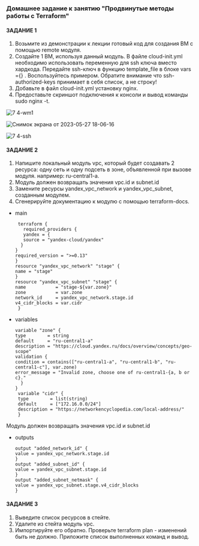 ### Домашнее задание к занятию "Продвинутые методы работы с Terraform"

#### ЗАДАНИЕ 1
1. Возьмите из демонстрации к лекции готовый код для создания ВМ с помощью remote модуля.
2. Создайте 1 ВМ, используя данный модуль. В файле cloud-init.yml необходимо использовать переменную для ssh ключа вместо хардкода. Передайте ssh-ключ в функцию template_file в блоке vars ={} . Воспользуйтесь примером. Обратите внимание что ssh-authorized-keys принимает в себя список, а не строку!
3. Добавьте в файл cloud-init.yml установку nginx.
4. Предоставьте скриншот подключения к консоли и вывод команды sudo nginx -t.

![7 4-wm1](https://github.com/Mix1g/netology/assets/119140245/daf22d1e-e390-492d-b638-48ede13f4520)


![Снимок экрана от 2023-05-27 18-06-16](https://github.com/Mix1g/netology/assets/119140245/673b2f19-b47a-4738-a701-540d011d751a)


![7 4-ssh](https://github.com/Mix1g/netology/assets/119140245/3f01e644-de72-43b4-9259-f5fa1350df71)


#### ЗАДАНИЕ 2

1. Напишите локальный модуль vpc, который будет создавать 2 ресурса: одну сеть и одну подсеть в зоне, объявленной при вызове модуля. например: ru-central1-a.
2. Модуль должен возвращать значения vpc.id и subnet.id
3. Замените ресурсы yandex_vpc_network и yandex_vpc_subnet, созданным модулем.
4. Сгенерируйте документацию к модулю с помощью terraform-docs.

- main

       terraform {
         required_providers {
         yandex = {
         source = "yandex-cloud/yandex"
        }
      }
      required_version = ">=0.13"
      }
      resource "yandex_vpc_network" "stage" {
      name = "stage"
      }
      resource "yandex_vpc_subnet" "stage" {
      name           = "stage-${var.zone}"
      zone           = var.zone
      network_id     = yandex_vpc_network.stage.id
      v4_cidr_blocks = var.cidr
       }
       
       
 - variables
 
       variable "zone" {
       type        = string
       default     = "ru-central1-a"
       description = "https://cloud.yandex.ru/docs/overview/concepts/geo-scope"
       validation {
       condition = contains(["ru-central1-a", "ru-central1-b", "ru-central1-c"], var.zone)
       error_message = "Invalid zone, choose one of ru-central1-{a, b or c}."
         }
       }
        variable "cidr" {
        type        = list(string)
        default     = ["172.16.0.0/24"]
        description = "https://networkencyclopedia.com/local-address/"
        }       

Модуль должен возвращать значения vpc.id и subnet.id

- outputs

      output "added_network_id" {
      value = yandex_vpc_network.stage.id
      }
      output "added_subnet_id" {
      value = yandex_vpc_subnet.stage.id
      }
      output "added_subnet_netmask" {
      value = yandex_vpc_subnet.stage.v4_cidr_blocks
      }


#### ЗАДАНИЕ 3
1. Выведите список ресурсов в стейте.
2. Удалите из стейта модуль vpc.
3. Импортируйте его обратно. Проверьте terraform plan - изменений быть не должно. Приложите список выполненных команд и вывод.
